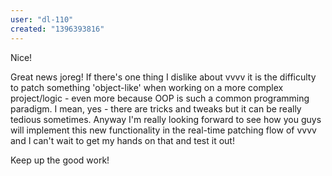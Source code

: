 ```yaml
---
user: "dl-110"
created: "1396393816"
---
```


Nice! 

Great news joreg! If there's one thing I dislike about vvvv it is the difficulty to patch something 'object-like' when working on a more complex project/logic - even more because OOP is such a common programming paradigm. I mean, yes - there are tricks and tweaks but it can be really tedious sometimes. Anyway I'm really looking forward to see how you guys will implement this new functionality in the real-time patching flow of vvvv and I can't wait to get my hands on that and test it out!

Keep up the good work!
